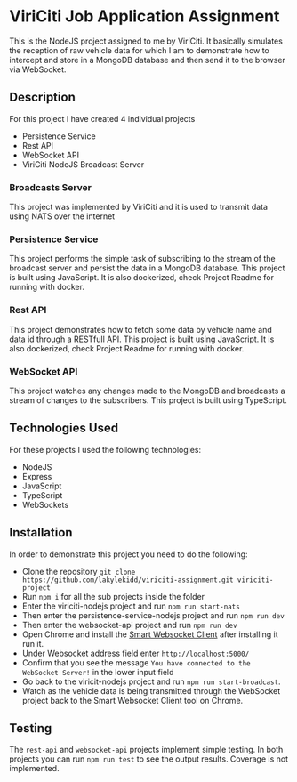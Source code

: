 # ViriCiti Job Application Assignment
This is the NodeJS project assigned to me by ViriCiti. It basically simulates the reception of raw vehicle data for which I am to demonstrate how to intercept and store in a MongoDB database and then send it to the browser via WebSocket.

## Description
For this project I have created 4 individual projects
- Persistence Service
- Rest API
- WebSocket API
- ViriCiti NodeJS Broadcast Server

### Broadcasts Server
This project was implemented by ViriCiti and it is used to transmit data using NATS over the internet

### Persistence Service
This project performs the simple task of subscribing to the stream of the broadcast server and persist the data in a MongoDB database. This project is built using JavaScript. It is also dockerized, check Project Readme for running with docker.

### Rest API
This project demonstrates how to fetch some data by vehicle name and data id through a RESTfull API. This project is built using JavaScript. It is also dockerized, check Project Readme for running with docker.

### WebSocket API
This project watches any changes made to the MongoDB and broadcasts a stream of changes to the subscribers. This project is built using TypeScript.

## Technologies Used
For these projects I used the following technologies:
- NodeJS
- Express
- JavaScript
- TypeScript
- WebSockets

## Installation
In order to demonstrate this project you need to do the following:
- Clone the repository `git clone https://github.com/lakylekidd/viriciti-assignment.git viriciti-project`
- Run `npm i` for all the sub projects inside the folder
- Enter the viriciti-nodejs project and run `npm run start-nats`
- Then enter the persistence-service-nodejs project and run `npm run dev`
- Then enter the websocket-api project and run `npm run dev`
- Open Chrome and install the [Smart Websocket Client](https://chrome.google.com/webstore/detail/smart-websocket-client/omalebghpgejjiaoknljcfmglgbpocdp) after installing it run it.
- Under Websocket address field enter `http://localhost:5000/`
- Confirm that you see the message `You have connected to the WebSocket Server!` in the lower input field
- Go back to the viricit-nodejs project and run `npm run start-broadcast`.
- Watch as the vehicle data is being transmitted through the WebSocket project back to the Smart Websocket Client tool on Chrome.

## Testing
The `rest-api` and `websocket-api` projects implement simple testing. In both projects you can run `npm run test` to see the output results. Coverage is not implemented.